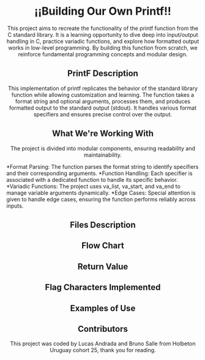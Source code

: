 <h1  align="center">¡¡Building Our Own Printf!!</h1>
<p align="center">This project aims to recreate the functionality of the printf function from the C standard library. It is a learning opportunity to dive deep into input/output handling in C, practice variadic functions, and explore how formatted output works in low-level programming. By building this function from scratch, we reinforce fundamental programming concepts and modular design.</p>

<h2 align="center">PrintF Description</h2>
<p align="center">This implementation of printf replicates the behavior of the standard library function while allowing customization and learning. The function takes a format string and optional arguments, processes them, and produces formatted output to the standard output (stdout). It handles various format specifiers and ensures precise control over the output.</p>
  
<h2  align="center">What We're Working With</h2>  
<p align="center">The project is divided into modular components, ensuring readability and maintainability.

*Format Parsing: The function parses the format string to identify specifiers and their corresponding arguments.
*Function Handling: Each specifier is associated with a dedicated function to handle its specific behavior.
*Variadic Functions: The project uses va_list, va_start, and va_end to manage variable arguments dynamically.
*Edge Cases: Special attention is given to handle edge cases, ensuring the function performs reliably across inputs.</p>

<h2  align="center">Files Description</h2>
<p></p>

<h2  align="center">Flow Chart</h2>
<p></p>

<h2 align="center">Return Value</h2>
<p></p>

<h2 align="center">Flag Characters Implemented</h2>
<p></p>

<h2  align="center">Examples of Use</h2>
<p></p>

<h2 align="center">Contributors</h2>
<p align="center">This project was coded by Lucas Andrada and Bruno Salle from Holbeton Uruguay cohort 25, thank you for reading. </p>
